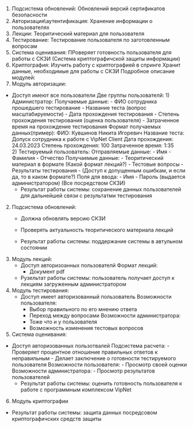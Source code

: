 1. Подсистема обновлений:
    Обновлений версий сертификатов безопасности
2. Авторизация\аутентификация:
    Хранение информации о пользователях
3. Лекции:
    Теоритический материал для пользователя
4. Тестирование:
    Тестирование пользователя по заготовленным вопросам
5. Система оценивания:
    ПРоверяет готовность пользователя для работы с СКЗИ (Система криптографичской защиты информации)
6. Криптография:
    Изучить работу с криптографией в спринге
    Хранит данные, необходимые для работы с СКЗИ
Подробное описание модулей:
1. Модуль авторизации:
- Доступ имеют все пользователи
    Две группы пользователй:
        1) Администратор:
            Получаемые данные:
            - ФИО сотрудника прошедшего тестирование
            - Название теста (вопрос масштабируемости)
            - Дата прохождения тестирования
            - Степень прохождения тестирования (оценка пользователя)
            - Затраченное время на прохождение тестирования
            Формат получаемых данных(пример):
             ФИО: Кувшинов Никита Игоревич
                Название теста: Допуск сотрудника к работе с VipNet Client
                Дата прохождения: 24.03.2023
                Степень прохождения: 100
                Затраченное время: 1:35   
      2) Тестируемый пользователь:
            Отправляемые данные:
            - Имя
            - Фамилия
            - Отчество
            Получаемые данные:
            - Теоритический материал в формате (Какой формат лекций?)
            - Тестовые вопросы
            - Результаты тестирования
            - (Доступ к допущенным ошибкам, и если да, то в каком формате?)
        Поля для ввода:
            - Имя
            - Пароль (выдается администратором)
            (Все посредством СКЗИ)
    - Результат работы системы: сохранение данных пользователей для дальнейшей связи с результатми тестирования
2. Подсистема обновлений:
    - Должна обновлять версию СКЗИ
    - Проверять актуальность теоритического материала лекций

    - Результат работы системы: поддержание системы в автульном состоянии
3. Модуль лекций:
    - Доступ авторизоанных пользователй
    Формат лекций:
        - Документ pdf
    - Рузельтат работы системы: пользователь получает доступ к лекциям загруженным администратором
4. Модуль тестирования:
    - Доступ имеет авторизованный пользователь
    Возможности пользователя:
        - Выбор правильного по его мнению ответа
        - Переход между вопросами
    Возможности администратора:
        - Тоже что и у пользователя
        - Возможность изменения тестовых вопросов
5. Система оценивания:
- Доступ авторизованных пользотвалей
    Подсистема расчета:
        - Проверяет процентное отношение правильных ответов к неправильным
        - Делает заключение о готовности тестируемого пользователя
    Возможности пользователя:
        - Просмотр своей оценки
    Возможности администратора:
        - Просмотр результатов пользователей
    - Результат работы системы: оценить готовность пользователя к работе с программным комплексом VipNet
6. Модуль криптографии
- Результат работы системы: защита данных посредсовом криптографичских средств защиты






















